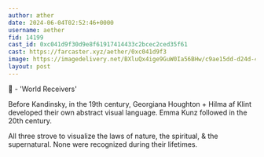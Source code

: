 ```yaml
---
author: æther
date: 2024-06-04T02:52:46+0000
username: aether
fid: 14199
cast_id: 0xc041d9f30d9e8f61917414433c2bcec2ced35f61
cast: https://farcaster.xyz/aether/0xc041d9f3
image: https://imagedelivery.net/BXluQx4ige9GuW0Ia56BHw/c9ae15dd-d24d-4ece-c603-8c99b8f34500/original
layout: post
---
```


🧵 - 'World Receivers'

Before Kandinsky, in the 19th century, Georgiana Houghton + Hilma af Klint developed their own abstract visual language. Emma Kunz followed in the 20th century.

All three strove to visualize the laws of nature, the spiritual, & the supernatural. None were recognized during their lifetimes.

<img src='https://imagedelivery.net/BXluQx4ige9GuW0Ia56BHw/c9ae15dd-d24d-4ece-c603-8c99b8f34500/original' alt='' referrerpolicy='no-referrer'/>
